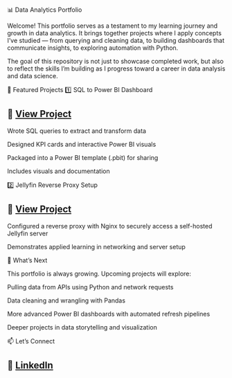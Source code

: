 
📊 Data Analytics Portfolio

Welcome! This portfolio serves as a testament to my learning journey and growth in data analytics.
It brings together projects where I apply concepts I’ve studied — from querying and cleaning data, to building dashboards that communicate insights, to exploring automation with Python.

The goal of this repository is not just to showcase completed work, but also to reflect the skills I’m building as I progress toward a career in data analysis and data science.

🔹 Featured Projects
1️⃣ SQL to Power BI Dashboard

## 📂 [View Project](SQL-to-PowerBI-Project)

Wrote SQL queries to extract and transform data

Designed KPI cards and interactive Power BI visuals

Packaged into a Power BI template (.pbit) for sharing

Includes visuals and documentation

2️⃣ Jellyfin Reverse Proxy Setup

## 📂 [View Project](jellyfin-reverse-proxy-setup)

Configured a reverse proxy with Nginx to securely access a self-hosted Jellyfin server

Demonstrates applied learning in networking and server setup

🚀 What’s Next

This portfolio is always growing. Upcoming projects will explore:

Pulling data from APIs using Python and network requests

Data cleaning and wrangling with Pandas

More advanced Power BI dashboards with automated refresh pipelines

Deeper projects in data storytelling and visualization

📫 Let’s Connect

## 💼 [LinkedIn](https://www.linkedin.com/in/nathaniel-rivera-42445b260/)
